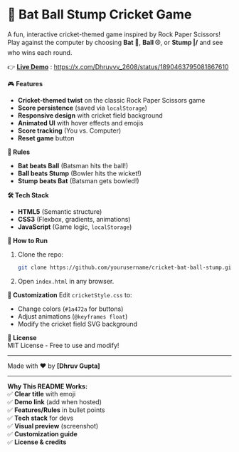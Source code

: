 # 🏏 Bat Ball Stump Cricket Game  

A fun, interactive cricket-themed game inspired by Rock Paper Scissors! Play against the computer by choosing **Bat 🏏**, **Ball ⚾**, or **Stump \|/** and see who wins each round.  

👉 **[Live Demo](#)** : https://x.com/Dhruvvv_2608/status/1890463795081867610  

🎮 **Features** 
- **Cricket-themed twist** on the classic Rock Paper Scissors game  
- **Score persistence** (saved via `localStorage`)  
- **Responsive design** with cricket field background  
- **Animated UI** with hover effects and emojis  
- **Score tracking** (You vs. Computer)  
- **Reset game** button  

**📜 Rules**  
- **Bat beats Ball** (Batsman hits the ball!)  
- **Ball beats Stump** (Bowler hits the wicket!)  
- **Stump beats Bat** (Batsman gets bowled!)  

**🛠️ Tech Stack** 
- **HTML5** (Semantic structure)  
- **CSS3** (Flexbox, gradients, animations)  
- **JavaScript** (Game logic, `localStorage`)  

**🚀 How to Run** 
1. Clone the repo:  
   ```bash
   git clone https://github.com/yourusername/cricket-bat-ball-stump.git
   ```  
2. Open `index.html` in any browser.  

**🎨 Customization**
Edit `cricketStyle.css` to:  
- Change colors (`#1a472a` for buttons)  
- Adjust animations (`@keyframes float`)  
- Modify the cricket field SVG background  



**📜 License**  
MIT License - Free to use and modify!  

---  
Made with ❤️ by **[Dhruv Gupta]**  

---

**Why This README Works:**  
✅ **Clear title** with emoji  
✅ **Demo link** (add when hosted)  
✅ **Features/Rules** in bullet points  
✅ **Tech stack** for devs  
✅ **Visual preview** (screenshot)  
✅ **Customization guide**  
✅ **License & credits**  


